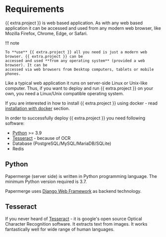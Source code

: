 # Requirements


{{ extra.project }} is web based application. As with any web based application it can be
accessed and used from any modern web browser, like Mozilla Firefox, Chrome,
Edge, or Safari.

!!! note

    To **use** {{ extra.project }} all you need is just a modern web browser. {{ extra.project }} can be
    accessed and used **from any operating system** (provided a web browser). It can be
    accessed via web browsers from Desktop computers, tablets or mobile phones.

Like a typical web application it runs on server-side Linux or Unix-like
computer. Thus, if you want to deploy and run {{ extra.project }} on your own, you
need a Linux/Unix compatible operating system.


If you are interested in how to install {{ extra.project }} using docker -
read [installation with docker](docker.md) section.

In order to successfully deploy {{ extra.project }} you need following software:

* <a class="external-link" target="_blank" href="https://www.python.org/">Python</a> >= 3.9
* <a class="external-link" target="_blank" href="https://github.com/tesseract-ocr/tesseract">Tesseract</a> - because of OCR
* Database (PostgreSQL/MySQL/MariaDB/SQLite)
* Redis


## Python

Papermerge (server side) is written in Python programming language. The
minimum Python version required is 3.7.

Papermerge uses <a class="external-link" target="_blank" href="https://www.djangoproject.com/">Django Web Framework</a> as backend technology.


## Tesseract

If you never heard of <a class="external-link" target="_blank" href="https://github.com/tesseract-ocr/tesseract">Tesseract</a>  - it is google's open source Optical Character Recognition software.  It extracts text from images. It
works fantastically well for wide range of human languages.

